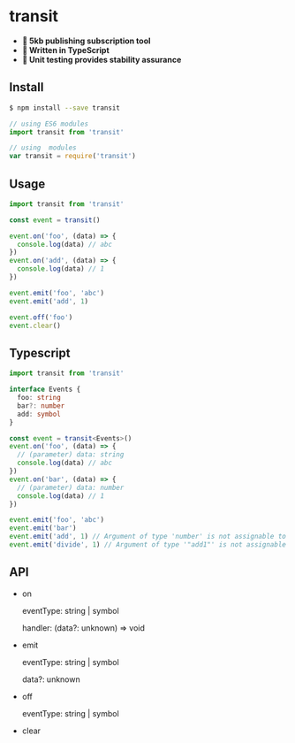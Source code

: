 # transit


-   **🚀 5kb publishing subscription tool**
-   **🍭 Written in TypeScript**
-   **💪 Unit testing provides stability assurance**
## Install

```sh
$ npm install --save transit
```

```javascript
// using ES6 modules
import transit from 'transit'

// using  modules
var transit = require('transit')
```

## Usage

```js
import transit from 'transit'

const event = transit()

event.on('foo', (data) => {
  console.log(data) // abc
})
event.on('add', (data) => {
  console.log(data) // 1
})

event.emit('foo', 'abc')
event.emit('add', 1)

event.off('foo')
event.clear()
```


## Typescript

```ts
import transit from 'transit'

interface Events {
  foo: string
  bar?: number
  add: symbol
}

const event = transit<Events>()
event.on('foo', (data) => {
  // (parameter) data: string
  console.log(data) // abc
})
event.on('bar', (data) => {
  // (parameter) data: number
  console.log(data) // 1
})

event.emit('foo', 'abc')
event.emit('bar')
event.emit('add', 1) // Argument of type 'number' is not assignable to parameter of type 'symbol'
event.emit('divide', 1) // Argument of type '"add1"' is not assignable to parameter of type 'keyof Events'.
```

## API

 - on

    eventType: string | symbol

    handler: (data?: unknown) => void
 - emit

    eventType: string | symbol

    data?: unknown
 - off

    eventType: string | symbol
 - clear
